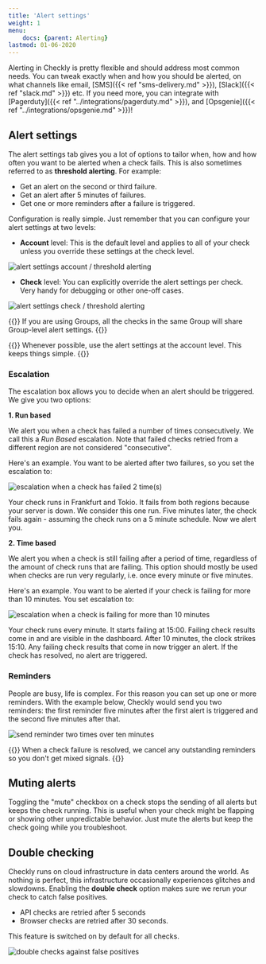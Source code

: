 ```yaml
---
title: 'Alert settings'
weight: 1
menu:
    docs: {parent: Alerting}
lastmod: 01-06-2020
---
```


Alerting in Checkly is pretty flexible and should address most common needs. You can tweak exactly when and how you should
be alerted, on what channels like email, [SMS]({{< ref "sms-delivery.md" >}}), [Slack]({{< ref "slack.md" >}}) etc. 
If you need more, you can integrate with [Pagerduty]({{< ref "../integrations/pagerduty.md" >}}), and 
[Opsgenie]({{< ref "../integrations/opsgenie.md" >}})!

## Alert settings

The alert settings tab gives you a lot of options to tailor when, how and how often you want to be alerted when 
a check fails. This is also sometimes referred to as **threshold alerting**. For example:

- Get an alert on the second or third failure.
- Get an alert after 5 minutes of failures.
- Get one or more reminders after a failure is triggered.

Configuration is really simple. Just remember that you can configure your alert settings at two levels:

- **Account** level: This is the default level and applies to all of your check unless you override these settings at the check level.

![alert settings account / threshold alerting](/docs/images/alerting/alert-settings.png)

- **Check** level: You can explicitly override the alert settings per check. Very handy for debugging or other one-off cases.

![alert settings check / threshold alerting](/docs/images/alerting/alert-settings-check.png)

{{<info >}}
If you are using Groups, all the checks in the same Group will share Group-level alert settings.
{{</info >}}

{{<info >}}
Whenever possible, use the alert settings at the account level. This keeps things simple.
{{</info>}}

### Escalation

The escalation box allows you to decide when an alert should be triggered. We give you two options:

**1. Run based**

We alert you when a check has failed a number of times consecutively. We call this a *Run Based* escalation. Note that failed checks retried
from a different region are not considered "consecutive". 

Here's an example. You want to be alerted after two failures, so you set the escalation to:

![escalation when a check has failed 2 time(s)](/docs/images/alerting/escalation-1.png) 

Your check runs in Frankfurt and Tokio. It fails from both regions because your server is down. We consider this
one run. Five minutes later, the check fails again - assuming the check runs on a 5 minute schedule. Now we alert you.

**2. Time based**

We alert you when a check is still failing after a period of time, regardless of the amount of check runs that are failing.
This option should mostly be used when checks are run very regularly, i.e. once every minute or five minutes.

Here's an example. You want to be alerted if your check is failing for more than 10 minutes. You set escalation to:

![escalation when a check is failing for more than 10 minutes](/docs/images/alerting/escalation-2.png)

Your check runs every minute. It starts failing at 15:00. Failing check results come in and are visible in the dashboard.
After 10 minutes, the clock strikes 15:10. Any failing check results that come in now trigger an alert. If the check has
resolved, no alert are triggered.

### Reminders

People are busy, life is complex. For this reason you can set up one or more reminders. With the example below, Checkly
would send you two reminders: the first reminder five minutes after the first alert is triggered and the second five minutes
after that.

![send reminder two times over ten minutes](/docs/images/alerting/reminders-1.png)

{{<info >}}
When a check failure is resolved, we cancel any outstanding reminders so you don't get mixed signals.
{{</info>}}

## Muting alerts

Toggling the "mute" checkbox on a check stops the sending of all alerts but keeps the check running. This is useful when
your check might be flapping or showing other unpredictable behavior. Just mute the alerts but keep the check going while
you troubleshoot.

## Double checking

Checkly runs on cloud infrastructure in data centers around the world. As nothing is perfect, this infrastructure
occasionally experiences glitches and slowdowns. Enabling the  **double check** option makes sure we rerun your check
to catch false positives.

- API checks are retried after 5 seconds
- Browser checks are retried after 30 seconds.

This feature is switched on by default for all checks.

![double checks against false positives](/docs/images/alerting/double_check.png)

